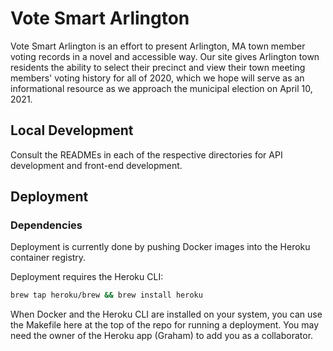 # Vote Smart Arlington

Vote Smart Arlington is an effort to present Arlington, MA town member voting records in a novel and accessible way. Our site gives Arlington town residents the ability to select their precinct and view their town meeting members' voting history for all of 2020, which we hope will serve as an informational resource as we approach the municipal election on April 10, 2021.

## Local Development

Consult the READMEs in each of the respective directories for API development and front-end development.

## Deployment

### Dependencies

Deployment is currently done by pushing Docker images into the Heroku container registry.

Deployment requires the Heroku CLI: 

```bash
brew tap heroku/brew && brew install heroku
```

When Docker and the Heroku CLI are installed on your system, you can use the Makefile here
at the top of the repo for running a deployment. You may need the owner of the Heroku app (Graham)
to add you as a collaborator.
